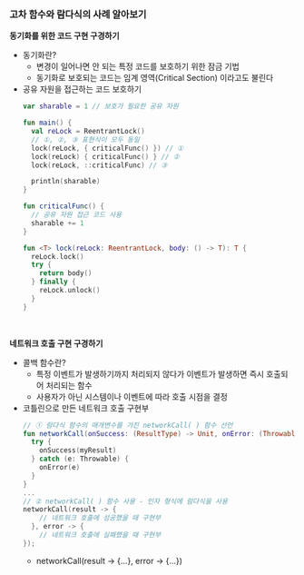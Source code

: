 ### 고차 함수와 람다식의 사례 알아보기

**동기화를 위한 코드 구현 구경하기**
- 동기화란?
  - 변경이 일어나면 안 되는 특정 코드를 보호하기 위한 잠금 기법
  - 동기화로 보호되는 코드는 임계 영역(Critical Section) 이라고도 불린다
- 공유 자원을 접근하는 코드 보호하기
  ```kotlin
  var sharable = 1 // 보호가 필요한 공유 자원

  fun main() {
    val reLock = ReentrantLock()
    // ①, ②, ③ 표현식이 모두 동일
    lock(reLock, { criticalFunc() }) // ①
    lock(reLock) { criticalFunc() } // ②
    lock(reLock, ::criticalFunc) // ③
  
    println(sharable)
  }
  
  fun criticalFunc() {
    // 공유 자원 접근 코드 사용
    sharable += 1
  }
  
  fun <T> lock(reLock: ReentrantLock, body: () -> T): T {
    reLock.lock()
    try {
      return body()
    } finally {
      reLock.unlock()
    }
  }
  ```

<br>

**네트워크 호출 구현 구경하기**
- 콜백 함수란?
  - 특정 이벤트가 발생하기까지 처리되지 않다가 이벤트가 발생하면 즉시 호출되어 처리되는 함수
  - 사용자가 아닌 시스템이나 이벤트에 따라 호출 시점을 결정
- 코틀린으로 만든 네트워크 호출 구현부
  ```kotlin
  // ① 람다식 함수의 매개변수를 가진 networkCall( ) 함수 선언
  fun networkCall(onSuccess: (ResultType) -> Unit, onError: (Throwable) -> Unit) {
    try {
      onSuccess(myResult)
    } catch (e: Throwable) {
      onError(e)
    }
  }
  ...
  // ② networkCall( ) 함수 사용 - 인자 형식에 람다식을 사용
  networkCall(result -> {
      // 네트워크 호출에 성공했을 때 구현부
    }, error -> {
      // 네트워크 호출에 실패했을 때 구현부
  });
  ```
  - networkCall(result -> {...}, error -> {...})
